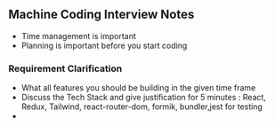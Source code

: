 ## Machine Coding Interview Notes

- Time management is important
- Planning is important before you start coding

### Requirement Clarification

- What all features you should be building in the given time frame
- Discuss the Tech Stack and give justification for 5 minutes : React, Redux, Tailwind, react-router-dom, formik, bundler,jest for testing
-
